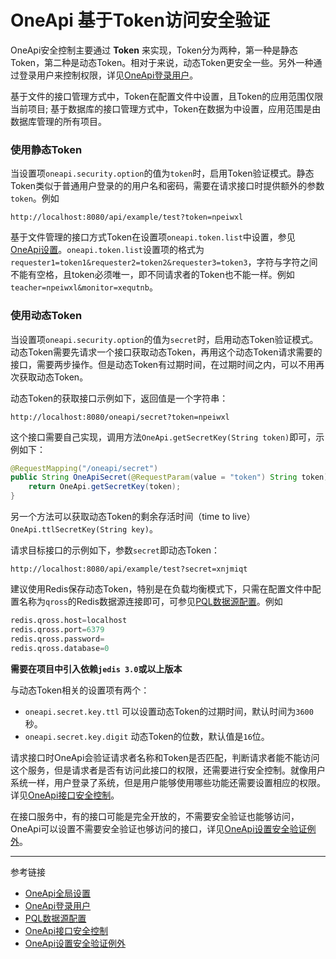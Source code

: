 # OneApi 基于Token访问安全验证

OneApi安全控制主要通过 **Token** 来实现，Token分为两种，第一种是静态Token，第二种是动态Token。相对于来说，动态Token更安全一些。另外一种通过登录用户来控制权限，详见[OneApi登录用户](/oneapi/signin.md)。

基于文件的接口管理方式中，Token在配置文件中设置，且Token的应用范围仅限当前项目; 基于数据库的接口管理方式中，Token在数据为中设置，应用范围是由数据库管理的所有项目。

### 使用静态Token
当设置项`oneapi.security.option`的值为`token`时，启用Token验证模式。静态Token类似于普通用户登录的的用户名和密码，需要在请求接口时提供额外的参数`token`。例如
```
http://localhost:8080/api/example/test?token=npeiwxl
```

基于文件管理的接口方式Token在设置项`oneapi.token.list`中设置，参见[OneApi设置](/oneapi/setup.md)。`oneapi.token.list`设置项的格式为`requester1=token1&requester2=token2&requester3=token3`，字符与字符之间不能有空格，且token必须唯一，即不同请求者的Token也不能一样。例如`teacher=npeiwxl&monitor=xequtnb`。

### 使用动态Token

当设置项`oneapi.security.option`的值为`secret`时，启用动态Token验证模式。动态Token需要先请求一个接口获取动态Token，再用这个动态Token请求需要的接口，需要两步操作。但是动态Token有过期时间，在过期时间之内，可以不用再次获取动态Token。

动态Token的获取接口示例如下，返回值是一个字符串：
```
http://localhost:8080/oneapi/secret?token=npeiwxl
```
这个接口需要自己实现，调用方法`OneApi.getSecretKey(String token)`即可，示例如下：
```java
@RequestMapping("/oneapi/secret")
public String OneApiSecret(@RequestParam(value = "token") String token) {
    return OneApi.getSecretKey(token);
}
```
另一个方法可以获取动态Token的剩余存活时间（time to live） `OneApi.ttlSecretKey(String key)`。

请求目标接口的示例如下，参数`secret`即动态Token：
```
http://localhost:8080/api/example/test?secret=xnjmiqt
```

建议使用Redis保存动态Token，特别是在负载均衡模式下，只需在配置文件中配置名称为`qross`的Redis数据源连接即可，可参见[PQL数据源配置](/pql/properties.md)。例如
```s
redis.qross.host=localhost
redis.qross.port=6379
redis.qross.password=
redis.qross.database=0
```
**需要在项目中引入依赖`jedis 3.0`或以上版本**

与动态Token相关的设置项有两个：
* `oneapi.secret.key.ttl` 可以设置动态Token的过期时间，默认时间为`3600`秒。
* `oneapi.secret.key.digit` 动态Token的位数，默认值是`16`位。


请求接口时OneApi会验证请求者名称和Token是否匹配，判断请求者能不能访问这个服务，但是请求者是否有访问此接口的权限，还需要进行安全控制。就像用户系统一样，用户登录了系统，但是用户能够使用哪些功能还需要设置相应的权限。详见[OneApi接口安全控制](/oneapi/permit.md)。

在接口服务中，有的接口可能是完全开放的，不需要安全验证也能够访问，OneApi可以设置不需要安全验证也够访问的接口，详见[OneApi设置安全验证例外](/oneapi/open.md)。

---
参考链接
* [OneApi全局设置](/oneapi/setup.md)
* [OneApi登录用户](/oneapi/signin.md)
* [PQL数据源配置](/pql/properties.md)
* [OneApi接口安全控制](/oneapi/permit.md)
* [OneApi设置安全验证例外](/oneapi/open.md)